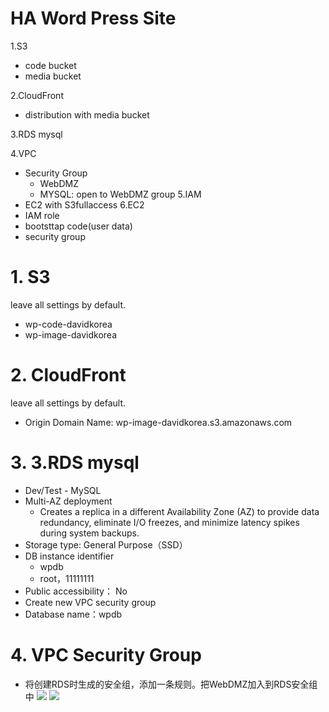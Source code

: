 # HA Word Press Site

1.S3
  - code bucket
  - media bucket
  
2.CloudFront
  - distribution with media bucket
  
3.RDS mysql

4.VPC
  - Security Group
    - WebDMZ
    - MYSQL: open to WebDMZ group
5.IAM
  - EC2 with S3fullaccess
6.EC2
  - IAM role
  - bootsttap code(user data)
  - security group
  
# 1. S3
leave all settings by default.

- wp-code-davidkorea
- wp-image-davidkorea

# 2. CloudFront
leave all settings by default.

- Origin Domain Name: wp-image-davidkorea.s3.amazonaws.com
# 3. 3.RDS mysql
- Dev/Test - MySQL
- Multi-AZ deployment
  - Creates a replica in a different Availability Zone (AZ) to provide data redundancy, eliminate I/O freezes, and minimize latency spikes during system backups.
- Storage type: General Purpose（SSD）
- DB instance identifier
  - wpdb
  - root，11111111
- Public accessibility： No
- Create new VPC security group
- Database name：wpdb

# 4. VPC Security Group
- 将创建RDS时生成的安全组，添加一条规则。把WebDMZ加入到RDS安全组中
  ![](https://i.loli.net/2019/07/10/5d25b2c1be1c485517.png)
  ![](https://i.loli.net/2019/07/10/5d25b2c1cfffb33967.png)
  
  
  
  
